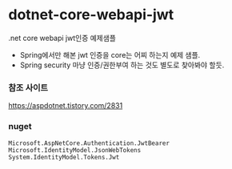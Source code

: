 # dotnet-core-webapi-jwt
.net core webapi jwt인증 예제샘플

- Spring에서만 해본 jwt 인증을 core는 어찌 하는지 예제 샘플.
- Spring security 마냥 인증/권한부여 하는 것도 별도로 찾아봐야 할듯.

### 참조 사이트
https://aspdotnet.tistory.com/2831

### nuget
```
Microsoft.AspNetCore.Authentication.JwtBearer
Microsoft.IdentityModel.JsonWebTokens
System.IdentityModel.Tokens.Jwt
```
